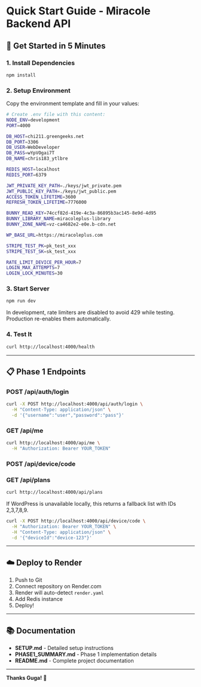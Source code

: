 # Quick Start Guide - Miracole Backend API

## 🚀 Get Started in 5 Minutes

### 1. Install Dependencies
```bash
npm install
```

### 2. Setup Environment
Copy the environment template and fill in your values:
```bash
# Create .env file with this content:
NODE_ENV=development
PORT=4000

DB_HOST=chi211.greengeeks.net
DB_PORT=3306
DB_USER=WebDeveloper
DB_PASS=wYpVOgai7T
DB_NAME=chris183_ytlbre

REDIS_HOST=localhost
REDIS_PORT=6379

JWT_PRIVATE_KEY_PATH=./keys/jwt_private.pem
JWT_PUBLIC_KEY_PATH=./keys/jwt_public.pem
ACCESS_TOKEN_LIFETIME=3600
REFRESH_TOKEN_LIFETIME=7776000

BUNNY_READ_KEY=74ccf82d-419e-4c3a-86895b3ac145-8e9d-4d95
BUNNY_LIBRARY_NAME=miracoleplus-library
BUNNY_ZONE_NAME=vz-ca4682e2-e0e.b-cdn.net

WP_BASE_URL=https://miracoleplus.com

STRIPE_TEST_PK=pk_test_xxx
STRIPE_TEST_SK=sk_test_xxx

RATE_LIMIT_DEVICE_PER_HOUR=7
LOGIN_MAX_ATTEMPTS=7
LOGIN_LOCK_MINUTES=30
```

### 3. Start Server
```bash
npm run dev
```

In development, rate limiters are disabled to avoid 429 while testing. Production re-enables them automatically.

### 4. Test It
```bash
curl http://localhost:4000/health
```

---

## 📋 Phase 1 Endpoints

### POST /api/auth/login
```bash
curl -X POST http://localhost:4000/api/auth/login \
  -H "Content-Type: application/json" \
  -d '{"username":"user","password":"pass"}'
```

### GET /api/me
```bash
curl http://localhost:4000/api/me \
  -H "Authorization: Bearer YOUR_TOKEN"
```

### POST /api/device/code
### GET /api/plans
```bash
curl http://localhost:4000/api/plans
```
If WordPress is unavailable locally, this returns a fallback list with IDs 2,3,7,8,9.
```bash
curl -X POST http://localhost:4000/api/device/code \
  -H "Authorization: Bearer YOUR_TOKEN" \
  -H "Content-Type: application/json" \
  -d '{"deviceId":"device-123"}'
```

---

## ☁️ Deploy to Render

1. Push to Git
2. Connect repository on Render.com
3. Render will auto-detect `render.yaml`
4. Add Redis instance
5. Deploy!

---

## 📚 Documentation

- **SETUP.md** - Detailed setup instructions
- **PHASE1_SUMMARY.md** - Phase 1 implementation details
- **README.md** - Complete project documentation

---

**Thanks Guga!** 🎉

